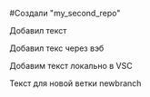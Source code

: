 #Создали "my_second_repo" 
 
 Добавил текст

Добавил текс через вэб
 
Добавим текст локально в VSC

Текст для новой ветки newbranch